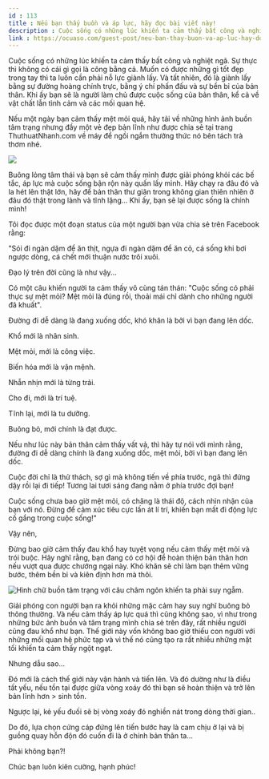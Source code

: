 ```yaml
---
id : 113
title : Nếu bạn thấy buồn và áp lực, hãy đọc bài viết này!
description : Cuộc sống có những lúc khiến ta cảm thấy bất công và nghiệt ngã. Sự thực thì không có cái gì gọi là công bằng cả. Muốn có được những gì tốt đẹp trong tay thì ta luôn cần phải nỗ lực giành lấy. Và tất nhiên, đó là giành lấy bằng sự đường hoàng chính trực, bằng ý chí phấn đấu và sự bền bỉ của bản thân. Khi ấy bạn sẽ là người làm chủ được cuộc sống của bản thân, kể cả về vật chất lẫn tình cảm và các mối quan hệ.
link : https://ocuaso.com/guest-post/neu-ban-thay-buon-va-ap-luc-hay-doc-bai-viet-nay.html
---
```


Cuộc sống có những lúc khiến ta cảm thấy bất công và nghiệt ngã. Sự thực
thì không có cái gì gọi là công bằng cả. Muốn có được những gì tốt đẹp trong
tay thì ta luôn cần phải nỗ lực giành lấy. Và tất nhiên, đó là giành lấy
bằng sự đường hoàng chính trực, bằng ý chí phấn đấu và sự bền bỉ của bản
thân. Khi ấy bạn sẽ là người làm chủ được cuộc sống của bản thân, kể cả
về vật chất lẫn tình cảm và các mối quan hệ.

Nếu một ngày bạn cảm thấy mệt mỏi quá, hãy tải về những hình ảnh buồn tâm
trạng nhưng đầy một vẻ đẹp bản lĩnh như được chia sẻ tại trang ThuthuatNhanh.com
về máy để ngồi ngắm thưởng thức nó bên tách trà thơm nhé.

![](https://ocuaso.com/wp-content/uploads/2020/07/neu-ban-thay-buon-va-ap-luc-hay-doc-bai-viet-nay.jpg)

Buông lỏng tâm thái và bạn sẽ cảm thấy mình được giải phóng khỏi các bế
tắc, áp lực mà cuộc sống bận rộn này quấn lấy mình. Hãy chạy ra đâu đó và
la hét lên thật lớn, hãy để bản thân thư giãn trong không gian thiên nhiên
ở đâu đó thật trong lành và tĩnh lặng... Khi ấy, bạn sẽ lại được sống là
chính mình!

Tôi đọc được một đoạn status của một người bạn vừa chia sẻ trên Facebook
rằng:

"Sói đi ngàn dặm để ăn thịt, ngựa đi ngàn dặm để ăn cỏ, cá sống khi bơi
ngược dòng, cá chết mới thuận nước trôi xuôi.

Đạo lý trên đời cũng là như vậy...

Có một câu khiến người ta cảm thấy vô cùng tán thán: "Cuộc sống có phải
thực sự mệt mỏi? Mệt mỏi là đúng rồi, thoải mái chỉ dành cho những người
đã khuất".

Đường đi dễ dàng là đang xuống dốc, khó khăn là bởi vì bạn đang lên dốc.

Khổ mới là nhân sinh.

Mệt mỏi, mới là công việc.

Biến hóa mới là vận mệnh.

Nhẫn nhịn mới là từng trải.

Cho đi, mới là trí tuệ.

Tĩnh lại, mới là tu dưỡng.

Buông bỏ, mới chính là đạt được.

Nếu như lúc này bản thân cảm thấy vất vả, thì hãy tự nói với mình rằng,
đường đi dễ dàng chính là đang xuống dốc, mệt mỏi, bởi vì bạn đang lên dốc.

Cuộc đời chỉ là thử thách, sợ gì mà không tiến về phía trước, ngã thì đứng
dậy rồi lại đi tiếp! Tương lai tươi sáng đang nằm ở phía trước đợi bạn!

Cuộc sống chưa bao giờ mệt mỏi, có chăng là thái độ, cách nhìn nhận của
bạn với nó. Đừng để cảm xúc tiêu cực lấn át lí trí, khiến bạn mất đi động
lực cố gắng trong cuộc sống!"

Vậy nên,

Đừng bao giờ cảm thấy đau khổ hay tuyệt vọng nếu cảm thấy mệt mỏi và trói
buộc. Hãy nghĩ rằng, bạn đang có cơ hội để hoàn thiện bản thân hơn nếu vượt
qua được chướng ngại này. Khó khăn sẽ chỉ làm bạn thêm vững bước, thêm bền
bỉ và kiên định hơn mà thôi.

![Hình chữ buồn tâm trạng với câu châm ngôn khiến ta phải suy ngẫm.](https://ocuaso.com/wp-content/uploads/2020/07/neu-ban-thay-buon-va-ap-luc-hay-doc-bai-viet-nay-ii.jpg)

Giải phóng con người bạn ra khỏi những mặc cảm hay suy nghĩ buông bỏ thông
thường. Và nếu cảm thấy áp lực quá thì cũng không sao, vì như trong những
bức ảnh buồn và tâm trạng mình chia sẻ trên đây, rất nhiều người cũng đau
khổ như bạn. Thế giới này vốn không bao giờ thiếu con người với những mối
quan hệ phức tạp và vì thế nó cũng tạo ra rất nhiều những mặt tối khiến
ta cảm thấy ngột ngạt.

Nhưng dẫu sao...

Đó mới là cách thế giới này vận hành và tiến lên. Và đó dường như là điều
tất yếu, nếu tồn tại được giữa vòng xoáy đó thì bạn sẽ hoàn thiện và trở
lên bản lĩnh hơn > sinh tồn.

Ngược lại, kẻ yếu đuối sẽ bị vòng xoáy đó nghiền nát trong dòng thời gian..

Do đó, lựa chọn cứng cáp đứng lên tiến bước hay là cam chịu ở lại và bị
guồng quay hỗn độn đó cuốn đi là ở chính bản thân ta...

Phải không bạn?!

Chúc bạn luôn kiên cường, hạnh phúc!